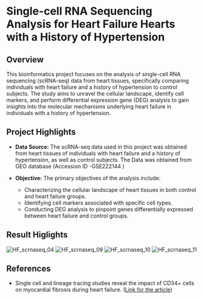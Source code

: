 # Single-cell RNA Sequencing Analysis for Heart Failure Hearts with a History of Hypertension

## Overview

This bioinformatics project focuses on the analysis of single-cell RNA sequencing (scRNA-seq) data from heart tissues, specifically comparing individuals with heart failure and a history of hypertension to control subjects. The study aims to unravel the cellular landscape, identify cell markers, and perform differential expression gene (DEG) analysis to gain insights into the molecular mechanisms underlying heart failure in individuals with a history of hypertension.

## Project Highlights

- **Data Source:** The scRNA-seq data used in this project was obtained from heart tissues of individuals with heart failure and a history of hypertension, as well as control subjects. The Data was obtained from GEO database (Accession ID -GSE222144 )

- **Objective:** The primary objectives of the analysis include:
  - Characterizing the cellular landscape of heart tissues in both control and heart failure groups.
  - Identifying cell markers associated with specific cell types.
  - Conducting DEG analysis to pinpoint genes differentially expressed between heart failure and control groups.

## Result Higlights
![HF_scrnaseq_04](https://github.com/Sanjai-S-1/Single-Cell-RNA-Sequencing/assets/105348464/fc6d8e7a-9350-44ad-927d-a73590956154)
![HF_scrnaseq_09](https://github.com/Sanjai-S-1/Single-Cell-RNA-Sequencing/assets/105348464/228b1c17-b52f-42f2-b61d-c82f93beb3c3)
![HF_scrnaseq_10](https://github.com/Sanjai-S-1/Single-Cell-RNA-Sequencing/assets/105348464/023c626b-0f5d-4e51-8bd0-b5f7aa3dd93d)
![HF_scrnaseq_11](https://github.com/Sanjai-S-1/Single-Cell-RNA-Sequencing/assets/105348464/6e30024b-9cc6-4a2d-8423-feec5cce75af)

## References

- Single cell and lineage tracing studies reveal the impact of CD34+ cells on myocardial fibrosis during heart failure. ([Link for the article](https://doi.org/10.1186/s13287-023-03256-0))
